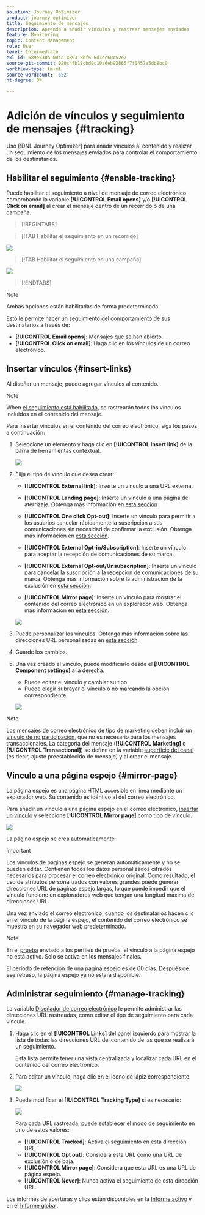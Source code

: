 ```yaml
---
solution: Journey Optimizer
product: journey optimizer
title: Seguimiento de mensajes
description: Aprenda a añadir vínculos y rastrear mensajes enviados
feature: Monitoring
topic: Content Management
role: User
level: Intermediate
exl-id: 689e630a-00ca-4893-8bf5-6d1ec60c52e7
source-git-commit: 020c4fb18cbd0c10a6eb92865f7f0457e5db8bc0
workflow-type: tm+mt
source-wordcount: '652'
ht-degree: 0%

---
```


# Adición de vínculos y seguimiento de mensajes {#tracking}

Uso [!DNL Journey Optimizer] para añadir vínculos al contenido y realizar un seguimiento de los mensajes enviados para controlar el comportamiento de los destinatarios.

## Habilitar el seguimiento {#enable-tracking}

Puede habilitar el seguimiento a nivel de mensaje de correo electrónico comprobando la variable **[!UICONTROL Email opens]** y/o **[!UICONTROL Click on email]** al crear el mensaje dentro de un recorrido o de una campaña.

>[!BEGINTABS]

>[!TAB Habilitar el seguimiento en un recorrido]

![](assets/message-tracking-journey.png)

>[!TAB Habilitar el seguimiento en una campaña]

![](assets/message-tracking-campaign.png)

>[!ENDTABS]

>[!NOTE]
>
>Ambas opciones están habilitadas de forma predeterminada.

Esto le permite hacer un seguimiento del comportamiento de sus destinatarios a través de:

* **[!UICONTROL Email opens]**: Mensajes que se han abierto.
* **[!UICONTROL Click on email]**: Haga clic en los vínculos de un correo electrónico.

## Insertar vínculos {#insert-links}

Al diseñar un mensaje, puede agregar vínculos al contenido.

>[!NOTE]
>
>When [el seguimiento está habilitado](#enable-tracking), se rastrearán todos los vínculos incluidos en el contenido del mensaje.

Para insertar vínculos en el contenido del correo electrónico, siga los pasos a continuación:

1. Seleccione un elemento y haga clic en **[!UICONTROL Insert link]** de la barra de herramientas contextual.

   ![](assets/message-tracking-insert-link.png)

1. Elija el tipo de vínculo que desea crear:

   * **[!UICONTROL External link]**: Inserte un vínculo a una URL externa.

   * **[!UICONTROL Landing page]**: Inserte un vínculo a una página de aterrizaje. Obtenga más información en [esta sección](../landing-pages/get-started-lp.md)

   * **[!UICONTROL One click Opt-out]**: Inserte un vínculo para permitir a los usuarios cancelar rápidamente la suscripción a sus comunicaciones sin necesidad de confirmar la exclusión. Obtenga más información en [esta sección](../privacy/opt-out.md#one-click-opt-out).

   * **[!UICONTROL External Opt-in/Subscription]**: Inserte un vínculo para aceptar la recepción de comunicaciones de su marca.

   * **[!UICONTROL External Opt-out/Unsubscription]**: Inserte un vínculo para cancelar la suscripción a la recepción de comunicaciones de su marca. Obtenga más información sobre la administración de la exclusión en [esta sección](../privacy/opt-out.md#opt-out-management).

   * **[!UICONTROL Mirror page]**: Inserte un vínculo para mostrar el contenido del correo electrónico en un explorador web. Obtenga más información en [esta sección](#mirror-page).

   ![](assets/message-tracking-links.png)

1. Puede personalizar los vínculos. Obtenga más información sobre las direcciones URL personalizadas en [esta sección](../personalization/personalization-syntax.md#perso-urls).

1. Guarde los cambios.

1. Una vez creado el vínculo, puede modificarlo desde el **[!UICONTROL Component settings]** a la derecha.

   * Puede editar el vínculo y cambiar su tipo.
   * Puede elegir subrayar el vínculo o no marcando la opción correspondiente.

   ![](assets/message-tracking-link-settings.png)

>[!NOTE]
>
>Los mensajes de correo electrónico de tipo de marketing deben incluir un [vínculo de no participación](../privacy/opt-out.md#opt-out-management), que no es necesario para los mensajes transaccionales. La categoría del mensaje (**[!UICONTROL Marketing]** o **[!UICONTROL Transactional]**) se define en la variable [superficie del canal](../configuration/channel-surfaces.md#email-type) (es decir, ajuste preestablecido de mensaje) y al crear el mensaje.

## Vínculo a una página espejo {#mirror-page}

La página espejo es una página HTML accesible en línea mediante un explorador web. Su contenido es idéntico al del correo electrónico.

Para añadir un vínculo a una página espejo en el correo electrónico, [insertar un vínculo](#insert-links) y seleccione **[!UICONTROL Mirror page]** como tipo de vínculo.

![](assets/message-tracking-mirror-page.png)

La página espejo se crea automáticamente.

>[!IMPORTANT]
>
>Los vínculos de páginas espejo se generan automáticamente y no se pueden editar. Contienen todos los datos personalizados cifrados necesarios para procesar el correo electrónico original. Como resultado, el uso de atributos personalizados con valores grandes puede generar direcciones URL de páginas espejo largas, lo que puede impedir que el vínculo funcione en exploradores web que tengan una longitud máxima de direcciones URL.

Una vez enviado el correo electrónico, cuando los destinatarios hacen clic en el vínculo de la página espejo, el contenido del correo electrónico se muestra en su navegador web predeterminado.

>[!NOTE]
>
>En el [prueba](preview.md#send-proofs) enviado a los perfiles de prueba, el vínculo a la página espejo no está activo. Solo se activa en los mensajes finales.

El período de retención de una página espejo es de 60 días. Después de ese retraso, la página espejo ya no estará disponible.

## Administrar seguimiento {#manage-tracking}

La variable [Diseñador de correo electrónico](content-from-scratch.md) le permite administrar las direcciones URL rastreadas, como editar el tipo de seguimiento para cada vínculo.

1. Haga clic en el **[!UICONTROL Links]** del panel izquierdo para mostrar la lista de todas las direcciones URL del contenido de las que se realizará un seguimiento.

   Esta lista permite tener una vista centralizada y localizar cada URL en el contenido del correo electrónico.

1. Para editar un vínculo, haga clic en el icono de lápiz correspondiente.

   ![](assets/message-tracking-edit-links.png)

1. Puede modificar el **[!UICONTROL Tracking Type]** si es necesario:

   ![](assets/message-tracking-edit-a-link.png)

   Para cada URL rastreada, puede establecer el modo de seguimiento en uno de estos valores:

   * **[!UICONTROL Tracked]**: Activa el seguimiento en esta dirección URL.
   * **[!UICONTROL Opt out]**: Considera esta URL como una URL de exclusión o de baja.
   * **[!UICONTROL Mirror page]**: Considera que esta URL es una URL de página espejo.
   * **[!UICONTROL Never]**: Nunca activa el seguimiento de esta dirección URL. <!--This information is saved: if the URL appears again in a future message, its tracking is automatically deactivated.-->

Los informes de aperturas y clics están disponibles en la [Informe activo](../reports/live-report.md) y en el [Informe global](../reports/global-report.md).
